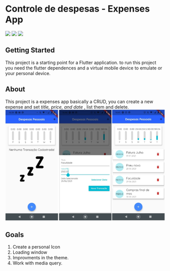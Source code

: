 # Controle de despesas - Expenses App
 ![](https://img.shields.io/badge/Dart-0175C2?style=for-the-badge&logo=dart&logoColor=white) ![](https://img.shields.io/badge/Flutter-02569B?style=for-the-badge&logo=flutter&logoColor=white) ![](https://img.shields.io/badge/Visual_Studio_Code-0078D4?style=for-the-badge&logo=visual%20studio%20code&logoColor=white)  

## Getting Started

This project is a starting point for a Flutter application. 
to run this project you need the flutter dependences and a virtual mobile device to emulate or your personal device.

## About
This project is a expenses app basically a CRUD, you can create a new expense and set *title, price, and date* , list them and delete.
![](https://github.com/isaacwrk/js-exercises/blob/master/ex/expenses.jpeg)

## Goals

 1. Create a personal Icon
 2. Loading window
 3. Improvments in the theme.
 4. Work with media query.
